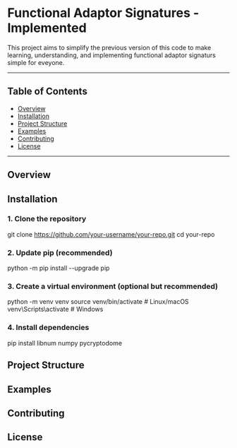 # Functional Adaptor Signatures - Implemented

This project aims to simplify the previous version of this code to make learning, understanding, and implementing functional adaptor signaturs simple for eveyone. 

---

## Table of Contents
- [Overview](#overview)
- [Installation](#installation)
- [Project Structure](#project-structure)
- [Examples](#examples)
- [Contributing](#contributing)
- [License](#license)

---

## Overview


## Installation

### 1. Clone the repository
git clone https://github.com/your-username/your-repo.git
cd your-repo
### 2. Update pip (recommended)
python -m pip install --upgrade pip
### 3. Create a virtual environment (optional but recommended)
python -m venv venv
source venv/bin/activate   # Linux/macOS
venv\Scripts\activate      # Windows
### 4. Install dependencies
pip install libnum numpy pycryptodome

## Project Structure

## Examples

## Contributing

## License
